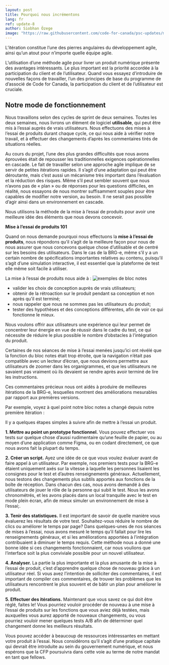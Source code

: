 ```yaml
---
layout: post
title: Pourquoi nous incrémentons
lang: fr
ref: update-8
author: Siobhan Özege
image: "https://raw.githubusercontent.com/code-for-canada/psc-updates/master/images/preview-pics/product-cards.jpg"
---
```


L’itération constitue l’une des pierres angulaires du développement agile, ainsi qu’un atout pour n’importe quelle équipe agile. 

L’utilisation d’une méthode agile pour livrer un produit numérique présente des avantages intéressants. Le plus important est la priorité accordée à la participation du client et de l’utilisateur. Quand vous essayez d’introduire de nouvelles façons de travailler, l’un des principes de base du programme de d’associé de Code for Canada, la participation du client et de l’utilisateur est cruciale. 

## Notre mode de fonctionnement

Nous travaillons selon des cycles de sprint de deux semaines. Toutes les deux semaines, nous livrons un élément de logiciel **utilisable**, qui peut être mis à l’essai auprès de vrais utilisateurs. Nous effectuons des mises à l’essai de produits durant chaque cycle, ce qui nous aide à vérifier notre travail, et à effectuer des changements d’après les commentaires tirés de situations réelles.

Au cours du projet, l’une des plus grandes difficultés que nous avons éprouvées était de repousser les traditionnelles exigences opérationnelles en cascade. Le fait de travailler selon une approche agile implique de se servir de petites itérations rapides. Il s’agit d’une adaptation qui peut être déroutante, mais c’est aussi un mécanisme très important dans l’évaluation et la réduction des risques. Même s’il peut sembler souvent que nous n’avons pas de « plan » ou de réponses pour les questions difficiles, en réalité, nous essayons de nous montrer suffisamment souples pour être capables de modifier notre version, au besoin. Il ne serait pas possible d’agir ainsi dans un environnement en cascade.

Nous utilisons la méthode de la mise à l’essai de produits pour avoir une meilleure idée des éléments que nous devons concevoir.

**Mise à l’essai de produits 101**

Quand on nous demande pourquoi nous effectuons la **mise à l’essai de produits**, nous répondons qu’il s’agit de la meilleure façon pour nous de nous assurer que nous concevons quelque chose d’utilisable et de centré sur les besoins des utilisateurs. Dans le cas de la BRG-e, même s’il y a un certain nombre de spécifications importantes relatives au contenu, puisqu’il s’agit d’une simulation interactive, il est essentiel que la plateforme de test elle même soit facile à utiliser.

La mise à l’essai de produits nous aide à :
![exemples de bloc notes](../images/notepad-version-fr.png)

-	valider les choix de conception auprès de vrais utilisateurs;
-	obtenir de la rétroaction sur le produit pendant sa conception et non après qu’il est terminé;
-	nous rappeler que nous ne sommes pas les utilisateurs du produit;
-	tester des hypothèses et des conceptions différentes, afin de voir ce qui fonctionne le mieux.

Nous voulons offrir aux utilisateurs une expérience qui leur permet de concentrer leur énergie en vue de réussir dans le cadre du test, ce qui nécessite de réduire le plus possible le nombre d’obstacles à l’intégration du produit.

Certaines de nos séances de mise à l’essai menées jusqu’ici ont révélé que la fonction du bloc notes était trop étroite, que la navigation n’était pas compatible avec un lecteur d’écran, que nous devions permettre aux utilisateurs de zoomer dans les organigrammes, et que les utilisateurs ne savaient pas vraiment où ils devaient se rendre après avoir terminé de lire les instructions. 

Ces commentaires précieux nous ont aidés à produire de meilleures itérations de la BRG-e, lesquelles montrent des améliorations mesurables par rapport aux premières versions.

Par exemple, voyez à quel point notre bloc notes a changé depuis notre première itération :

Il y a quelques étapes simples à suivre afin de mettre à l’essai un produit.

**1. Mettre au point un prototype fonctionnel.** Vous pouvez effectuer vos tests sur quelque chose d’aussi rudimentaire qu’une feuille de papier, ou au moyen d’une application comme Figma, ou en codant directement, ce que nous avons fait la plupart du temps.

**2. Créer un script.** Ayez une idée de ce que vous voulez évaluer avant de faire appel à un utilisateur. Par exemple, nos premiers tests pour la BRG-e étaient uniquement axés sur la vitesse à laquelle les personnes lisaient les consignes pour le test et d’autres renseignements généraux. Actuellement, nous testons des changements plus subtils apportés aux fonctions de la boîte de réception. Dans chacun des cas, nous avons demandé à des utilisateurs de jouer le rôle de la personne qui subit le test. Nous les avons chronométrés, et les avons placés dans un local tranquille avec le test en mode plein écran, afin de mieux simuler un environnement de mise à l’essai;.

**3. Tenir des statistiques.** Il est important de savoir de quelle manière vous évaluerez les résultats de votre test. Souhaitez-vous réduire le nombre de clics ou améliorer le temps par page? Dans quelques-unes de nos séances de mises à l’essai, nous avons mesuré le temps qu’il fallait pour lire les renseignements généraux, et si les améliorations apportées à l’intégration contribuaient à diminuer le temps requis. Cette méthode nous a donné une bonne idée si ces changements fonctionnaient, car nous voulions que l’interface soit la plus conviviale possible pour un nouvel utilisateur.

**4. Analyser.** La partie la plus importante et la plus amusante de la mise à l’essai de produit, c’est d’apprendre quelque chose de nouveau grâce à un utilisateur réel. Si vous avez l’intention de solliciter des commentaires, il est important de compiler ces commentaires, de trouver les problèmes que les utilisateurs rencontrent le plus souvent et de bâtir un plan pour améliorer le produit.

**5. Effectuer des itérations.** Maintenant que vous savez ce qui doit être réglé, faites le! Vous pourriez vouloir procéder de nouveau à une mise à l’essai de produits sur les fonctions que vous aviez déjà testées, mais auxquelles vous aurez apporté de nouveaux changements, ou vous pourriez vouloir mener quelques tests A/B afin de déterminer quel changement donne les meilleurs résultats. 

Vous pouvez accéder à beaucoup de ressources intéressantes en mettant votre produit à l’essai. Nous considérons qu’il s’agit d’une pratique capitale qui devrait être introduite au sein du gouvernement numérique, et nous espérons que la CFP poursuivra dans cette voie au terme de notre mandat en tant que fellows.

